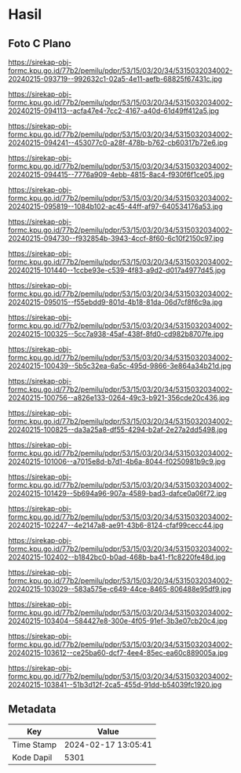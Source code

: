 # Hasil

## Foto C Plano

https://sirekap-obj-formc.kpu.go.id/77b2/pemilu/pdpr/53/15/03/20/34/5315032034002-20240215-093719--992632c1-02a5-4e11-aefb-68825f67431c.jpg

https://sirekap-obj-formc.kpu.go.id/77b2/pemilu/pdpr/53/15/03/20/34/5315032034002-20240215-094113--acfa47e4-7cc2-4167-a40d-61d49ff412a5.jpg

https://sirekap-obj-formc.kpu.go.id/77b2/pemilu/pdpr/53/15/03/20/34/5315032034002-20240215-094241--453077c0-a28f-478b-b762-cb60317b72e6.jpg

https://sirekap-obj-formc.kpu.go.id/77b2/pemilu/pdpr/53/15/03/20/34/5315032034002-20240215-094415--7776a909-4ebb-4815-8ac4-f930f6f1ce05.jpg

https://sirekap-obj-formc.kpu.go.id/77b2/pemilu/pdpr/53/15/03/20/34/5315032034002-20240215-095819--1084b102-ac45-44ff-af97-640534176a53.jpg

https://sirekap-obj-formc.kpu.go.id/77b2/pemilu/pdpr/53/15/03/20/34/5315032034002-20240215-094730--f932854b-3943-4ccf-8f60-6c10f2150c97.jpg

https://sirekap-obj-formc.kpu.go.id/77b2/pemilu/pdpr/53/15/03/20/34/5315032034002-20240215-101440--1ccbe93e-c539-4f83-a9d2-d017a4977d45.jpg

https://sirekap-obj-formc.kpu.go.id/77b2/pemilu/pdpr/53/15/03/20/34/5315032034002-20240215-095015--f55ebdd9-801d-4b18-81da-06d7cf8f6c9a.jpg

https://sirekap-obj-formc.kpu.go.id/77b2/pemilu/pdpr/53/15/03/20/34/5315032034002-20240215-100325--5cc7a938-45af-438f-8fd0-cd982b8707fe.jpg

https://sirekap-obj-formc.kpu.go.id/77b2/pemilu/pdpr/53/15/03/20/34/5315032034002-20240215-100439--5b5c32ea-6a5c-495d-9866-3e864a34b21d.jpg

https://sirekap-obj-formc.kpu.go.id/77b2/pemilu/pdpr/53/15/03/20/34/5315032034002-20240215-100756--a826e133-0264-49c3-b921-356cde20c436.jpg

https://sirekap-obj-formc.kpu.go.id/77b2/pemilu/pdpr/53/15/03/20/34/5315032034002-20240215-100825--da3a25a8-df55-4294-b2af-2e27a2dd5498.jpg

https://sirekap-obj-formc.kpu.go.id/77b2/pemilu/pdpr/53/15/03/20/34/5315032034002-20240215-101006--a7015e8d-b7d1-4b6a-8044-f0250981b9c9.jpg

https://sirekap-obj-formc.kpu.go.id/77b2/pemilu/pdpr/53/15/03/20/34/5315032034002-20240215-101429--5b694a96-907a-4589-bad3-dafce0a06f72.jpg

https://sirekap-obj-formc.kpu.go.id/77b2/pemilu/pdpr/53/15/03/20/34/5315032034002-20240215-102247--4e2147a8-ae91-43b6-8124-cfaf99cecc44.jpg

https://sirekap-obj-formc.kpu.go.id/77b2/pemilu/pdpr/53/15/03/20/34/5315032034002-20240215-102402--b1842bc0-b0ad-468b-ba41-f1c8220fe48d.jpg

https://sirekap-obj-formc.kpu.go.id/77b2/pemilu/pdpr/53/15/03/20/34/5315032034002-20240215-103029--583a575e-c649-44ce-8465-806488e95df9.jpg

https://sirekap-obj-formc.kpu.go.id/77b2/pemilu/pdpr/53/15/03/20/34/5315032034002-20240215-103404--584427e8-300e-4f05-91ef-3b3e07cb20c4.jpg

https://sirekap-obj-formc.kpu.go.id/77b2/pemilu/pdpr/53/15/03/20/34/5315032034002-20240215-103612--ce25ba60-dcf7-4ee4-85ec-ea60c889005a.jpg

https://sirekap-obj-formc.kpu.go.id/77b2/pemilu/pdpr/53/15/03/20/34/5315032034002-20240215-103841--51b3d12f-2ca5-455d-91dd-b54039fc1920.jpg


## Metadata

| Key        | Value               |
| ---------- | ------------------- |
| Time Stamp | 2024-02-17 13:05:41 |
| Kode Dapil | 5301                |



